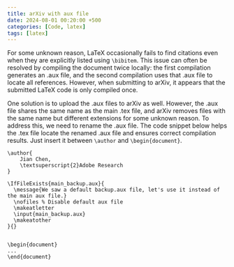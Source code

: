 ```yaml
---
title: arXiv with aux file
date: 2024-08-01 00:20:00 +500
categories: [Code, latex]
tags: [latex]
---
```

For some unknown reason, LaTeX occasionally fails to find citations even when they are explicitly listed using `\bibitem`. This issue can often be resolved by compiling the document twice locally: the first compilation generates an .aux file, and the second compilation uses that .aux file to locate all references. However, when submitting to arXiv, it appears that the submitted LaTeX code is only compiled once.

One solution is to upload the .aux files to arXiv as well. However, the .aux file shares the same name as the main .tex file, and arXiv removes files with the same name but different extensions for some unknown reason. To address this, we need to rename the .aux file. The code snippet below helps the .tex file locate the renamed .aux file and ensures correct compilation results. Just insert it between `\author` and `\begin{document}`.

```
\author{
    Jian Chen,
    \textsuperscript{2}Adobe Research
}

\IfFileExists{main_backup.aux}{
  \message{We saw a default backup.aux file, let's use it instead of the main aux file.}
  \nofiles % Disable default aux file
  \makeatletter
  \input{main_backup.aux}
  \makeatother
}{}


\begin{document}
...
\end{document}
```